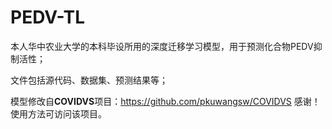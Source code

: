# PEDV-TL
本人华中农业大学的本科毕设所用的深度迁移学习模型，用于预测化合物PEDV抑制活性；

文件包括源代码、数据集、预测结果等；

模型修改自**COVIDVS**项目：https://github.com/pkuwangsw/COVIDVS
感谢！使用方法可访问该项目。
